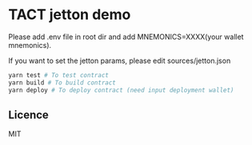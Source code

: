 # TACT jetton demo

Please add .env file in root dir and add MNEMONICS=XXXX(your wallet mnemonics).

If you want to set the jetton params, please edit sources/jetton.json

```bash
yarn test # To test contract
yarn build # To build contract
yarn deploy # To deploy contract (need input deployment wallet)
```

## Licence

MIT
